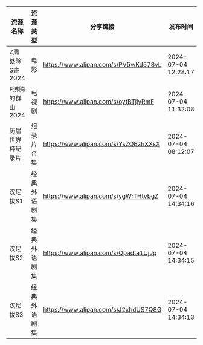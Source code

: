 | 资源名称       | 资源类型   | 分享链接                                 | 发布时间                |
| ---------- | ------ | ------------------------------------ | ------------------- |
| Z周处除S害2024 | 电影     | https://www.alipan.com/s/PV5wKd578vL | 2024-07-04 12:28:17 |
| F沸腾的群山2024 | 电视剧    | https://www.alipan.com/s/oytBTjjyRmF | 2024-07-04 11:32:08 |
| 历届世界杯纪录片   | 纪录片合集  | https://www.alipan.com/s/YsZQBzhXXsX | 2024-07-04 08:12:07 |
| 汉尼拔S1      | 经典外语剧集 | https://www.alipan.com/s/ygWrTHtvbgZ | 2024-07-04 14:34:16 |
| 汉尼拔S2      | 经典外语剧集 | https://www.alipan.com/s/Qpadta1UjJp | 2024-07-04 14:34:15 |
| 汉尼拔S3      | 经典外语剧集 | https://www.alipan.com/s/J2xhdUS7Q8G | 2024-07-04 14:34:13 |

